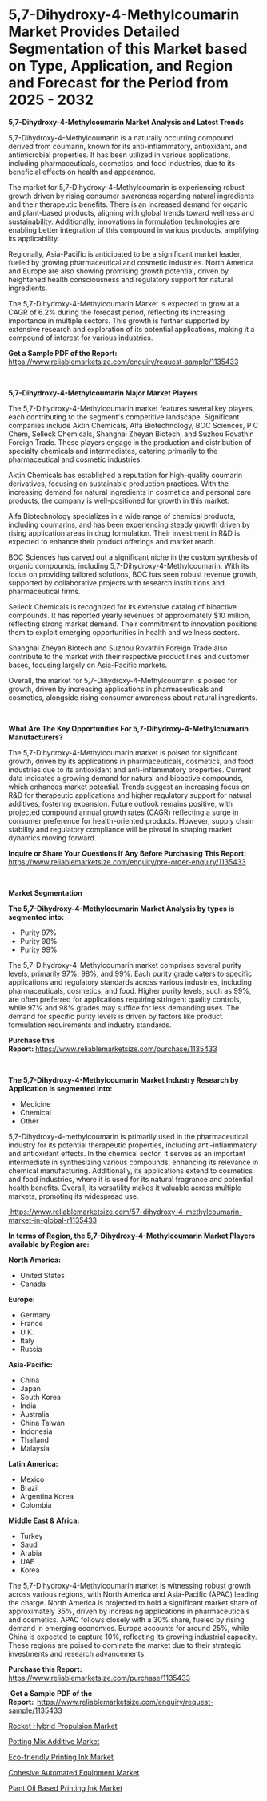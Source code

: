 <p><h1>5,7-Dihydroxy-4-Methylcoumarin Market Provides Detailed Segmentation of this Market based on Type, Application, and Region and Forecast for the Period from 2025 - 2032</h1></p><p><strong>5,7-Dihydroxy-4-Methylcoumarin Market Analysis and Latest Trends</strong></p>
<p><p>5,7-Dihydroxy-4-Methylcoumarin is a naturally occurring compound derived from coumarin, known for its anti-inflammatory, antioxidant, and antimicrobial properties. It has been utilized in various applications, including pharmaceuticals, cosmetics, and food industries, due to its beneficial effects on health and appearance.</p><p>The market for 5,7-Dihydroxy-4-Methylcoumarin is experiencing robust growth driven by rising consumer awareness regarding natural ingredients and their therapeutic benefits. There is an increased demand for organic and plant-based products, aligning with global trends toward wellness and sustainability. Additionally, innovations in formulation technologies are enabling better integration of this compound in various products, amplifying its applicability.</p><p>Regionally, Asia-Pacific is anticipated to be a significant market leader, fueled by growing pharmaceutical and cosmetic industries. North America and Europe are also showing promising growth potential, driven by heightened health consciousness and regulatory support for natural ingredients.</p><p>The 5,7-Dihydroxy-4-Methylcoumarin Market is expected to grow at a CAGR of 6.2% during the forecast period, reflecting its increasing importance in multiple sectors. This growth is further supported by extensive research and exploration of its potential applications, making it a compound of interest for various industries.</p></p>
<p><strong>Get a Sample PDF of the Report:&nbsp;</strong> <a href="https://www.reliablemarketsize.com/enquiry/request-sample/1135433?utm_campaign=1898&utm_medium=2&utm_source=Github&utm_content=ia&utm_term=25032025&utm_id=57-dihydroxy-4-methylcoumarin">https://www.reliablemarketsize.com/enquiry/request-sample/1135433</a></p>
<p>&nbsp;</p>
<p><strong>5,7-Dihydroxy-4-Methylcoumarin Major Market Players</strong></p>
<p><p>The 5,7-Dihydroxy-4-Methylcoumarin market features several key players, each contributing to the segment's competitive landscape. Significant companies include Aktin Chemicals, Alfa Biotechnology, BOC Sciences, P C Chem, Selleck Chemicals, Shanghai Zheyan Biotech, and Suzhou Rovathin Foreign Trade. These players engage in the production and distribution of specialty chemicals and intermediates, catering primarily to the pharmaceutical and cosmetic industries.</p><p>Aktin Chemicals has established a reputation for high-quality coumarin derivatives, focusing on sustainable production practices. With the increasing demand for natural ingredients in cosmetics and personal care products, the company is well-positioned for growth in this market.</p><p>Alfa Biotechnology specializes in a wide range of chemical products, including coumarins, and has been experiencing steady growth driven by rising application areas in drug formulation. Their investment in R&D is expected to enhance their product offerings and market reach.</p><p>BOC Sciences has carved out a significant niche in the custom synthesis of organic compounds, including 5,7-Dihydroxy-4-Methylcoumarin. With its focus on providing tailored solutions, BOC has seen robust revenue growth, supported by collaborative projects with research institutions and pharmaceutical firms.</p><p>Selleck Chemicals is recognized for its extensive catalog of bioactive compounds. It has reported yearly revenues of approximately $10 million, reflecting strong market demand. Their commitment to innovation positions them to exploit emerging opportunities in health and wellness sectors.</p><p>Shanghai Zheyan Biotech and Suzhou Rovathin Foreign Trade also contribute to the market with their respective product lines and customer bases, focusing largely on Asia-Pacific markets.</p><p>Overall, the market for 5,7-Dihydroxy-4-Methylcoumarin is poised for growth, driven by increasing applications in pharmaceuticals and cosmetics, alongside rising consumer awareness about natural ingredients.</p></p>
<p>&nbsp;</p>
<p><strong>What Are The Key Opportunities For 5,7-Dihydroxy-4-Methylcoumarin Manufacturers?</strong></p>
<p><p>The 5,7-Dihydroxy-4-Methylcoumarin market is poised for significant growth, driven by its applications in pharmaceuticals, cosmetics, and food industries due to its antioxidant and anti-inflammatory properties. Current data indicates a growing demand for natural and bioactive compounds, which enhances market potential. Trends suggest an increasing focus on R&D for therapeutic applications and higher regulatory support for natural additives, fostering expansion. Future outlook remains positive, with projected compound annual growth rates (CAGR) reflecting a surge in consumer preference for health-oriented products. However, supply chain stability and regulatory compliance will be pivotal in shaping market dynamics moving forward.</p></p>
<p><strong>Inquire or Share Your Questions If Any Before Purchasing This Report:</strong> <a href="https://www.reliablemarketsize.com/enquiry/pre-order-enquiry/1135433?utm_campaign=1898&utm_medium=2&utm_source=Github&utm_content=ia&utm_term=25032025&utm_id=57-dihydroxy-4-methylcoumarin">https://www.reliablemarketsize.com/enquiry/pre-order-enquiry/1135433</a></p>
<p>&nbsp;</p>
<p><strong>Market Segmentation</strong></p>
<p><strong>The 5,7-Dihydroxy-4-Methylcoumarin Market Analysis by types is segmented into:</strong></p>
<p><ul><li>Purity 97%</li><li>Purity 98%</li><li>Purity 99%</li></ul></p>
<p><p>The 5,7-Dihydroxy-4-Methylcoumarin market comprises several purity levels, primarily 97%, 98%, and 99%. Each purity grade caters to specific applications and regulatory standards across various industries, including pharmaceuticals, cosmetics, and food. Higher purity levels, such as 99%, are often preferred for applications requiring stringent quality controls, while 97% and 98% grades may suffice for less demanding uses. The demand for specific purity levels is driven by factors like product formulation requirements and industry standards.</p></p>
<p><strong>Purchase this Report:&nbsp;</strong><a href="https://www.reliablemarketsize.com/purchase/1135433?utm_campaign=1898&utm_medium=2&utm_source=Github&utm_content=ia&utm_term=25032025&utm_id=57-dihydroxy-4-methylcoumarin">https://www.reliablemarketsize.com/purchase/1135433</a></p>
<p>&nbsp;</p>
<p><strong>The 5,7-Dihydroxy-4-Methylcoumarin Market Industry Research by Application is segmented into:</strong></p>
<p><ul><li>Medicine</li><li>Chemical</li><li>Other</li></ul></p>
<p><p>5,7-Dihydroxy-4-methylcoumarin is primarily used in the pharmaceutical industry for its potential therapeutic properties, including anti-inflammatory and antioxidant effects. In the chemical sector, it serves as an important intermediate in synthesizing various compounds, enhancing its relevance in chemical manufacturing. Additionally, its applications extend to cosmetics and food industries, where it is used for its natural fragrance and potential health benefits. Overall, its versatility makes it valuable across multiple markets, promoting its widespread use.</p></p>
<p><a href="https://www.reliablemarketsize.com/57-dihydroxy-4-methylcoumarin-market-in-global-r1135433?utm_campaign=1898&utm_medium=2&utm_source=Github&utm_content=ia&utm_term=25032025&utm_id=57-dihydroxy-4-methylcoumarin">&nbsp;https://www.reliablemarketsize.com/57-dihydroxy-4-methylcoumarin-market-in-global-r1135433</a></p>
<p><strong>In terms of Region, the 5,7-Dihydroxy-4-Methylcoumarin Market Players available by Region are:</strong></p>
<p>
    <p> <strong> North America: </strong>
        <ul>
            <li>United States</li>
            <li>Canada</li>
        </ul>
        </p> 
    <p> <strong> Europe: </strong>
        <ul>
            <li>Germany</li>
            <li>France</li>
            <li>U.K.</li>
            <li>Italy</li>
            <li>Russia</li>
        </ul>
        </p> 
    <p> <strong> Asia-Pacific: </strong>
        <ul>
            <li>China</li>
            <li>Japan</li>
            <li>South Korea</li>
            <li>India</li>
            <li>Australia</li>
            <li>China Taiwan</li>
            <li>Indonesia</li>
            <li>Thailand</li>
            <li>Malaysia</li>
        </ul>
        </p> 
    <p> <strong> Latin America: </strong>
        <ul>
            <li>Mexico</li>
            <li>Brazil</li>
            <li>Argentina Korea</li>
            <li>Colombia</li>
        </ul>
        </p> 
    <p> <strong> Middle East & Africa: </strong>
        <ul>
            <li>Turkey</li>
            <li>Saudi</li>
            <li>Arabia</li>
            <li>UAE</li>
            <li>Korea</li>
        </ul>
    </p>
    </p>
<p><p>The 5,7-Dihydroxy-4-Methylcoumarin market is witnessing robust growth across various regions, with North America and Asia-Pacific (APAC) leading the charge. North America is projected to hold a significant market share of approximately 35%, driven by increasing applications in pharmaceuticals and cosmetics. APAC follows closely with a 30% share, fueled by rising demand in emerging economies. Europe accounts for around 25%, while China is expected to capture 10%, reflecting its growing industrial capacity. These regions are poised to dominate the market due to their strategic investments and research advancements.</p></p>
<p><strong>Purchase this Report: </strong><a href="https://www.reliablemarketsize.com/purchase/1135433?utm_campaign=1898&utm_medium=2&utm_source=Github&utm_content=ia&utm_term=25032025&utm_id=57-dihydroxy-4-methylcoumarin">https://www.reliablemarketsize.com/purchase/1135433</a></p>
<p>&nbsp;<strong>Get a Sample PDF of the Report:&nbsp;&nbsp;</strong><a href="https://www.reliablemarketsize.com/enquiry/request-sample/1135433?utm_campaign=1898&utm_medium=2&utm_source=Github&utm_content=ia&utm_term=25032025&utm_id=57-dihydroxy-4-methylcoumarin">https://www.reliablemarketsize.com/enquiry/request-sample/1135433</a></p>
<p><strong></strong></p>
<p><p><a href="https://github.com/resiebustin/Market-Research-Report-List-1/blob/main/rocket-hybrid-propulsion-market.md?utm_campaign=1898&utm_medium=2&utm_source=Github&utm_content=ia&utm_term=25032025&utm_id=57-dihydroxy-4-methylcoumarin">Rocket Hybrid Propulsion Market</a></p><p><a href="https://github.com/rndwazeri/Market-Research-Report-List-1/blob/main/potting-mix-additive-market.md?utm_campaign=1898&utm_medium=2&utm_source=Github&utm_content=ia&utm_term=25032025&utm_id=57-dihydroxy-4-methylcoumarin">Potting Mix Additive Market</a></p><p><a href="https://github.com/bloggglazaie/Market-Research-Report-List-1/blob/main/eco-friendly-printing-ink-market.md?utm_campaign=1898&utm_medium=2&utm_source=Github&utm_content=ia&utm_term=25032025&utm_id=57-dihydroxy-4-methylcoumarin">Eco-friendly Printing Ink Market</a></p><p><a href="https://github.com/dubelsuehsik/Market-Research-Report-List-1/blob/main/cohesive-automated-equipment-market.md?utm_campaign=1898&utm_medium=2&utm_source=Github&utm_content=ia&utm_term=25032025&utm_id=57-dihydroxy-4-methylcoumarin">Cohesive Automated Equipment Market</a></p><p><a href="https://github.com/lolahberkik5/Market-Research-Report-List-1/blob/main/plant-oil-based-printing-ink-market.md?utm_campaign=1898&utm_medium=2&utm_source=Github&utm_content=ia&utm_term=25032025&utm_id=57-dihydroxy-4-methylcoumarin">Plant Oil Based Printing Ink Market</a></p></p>